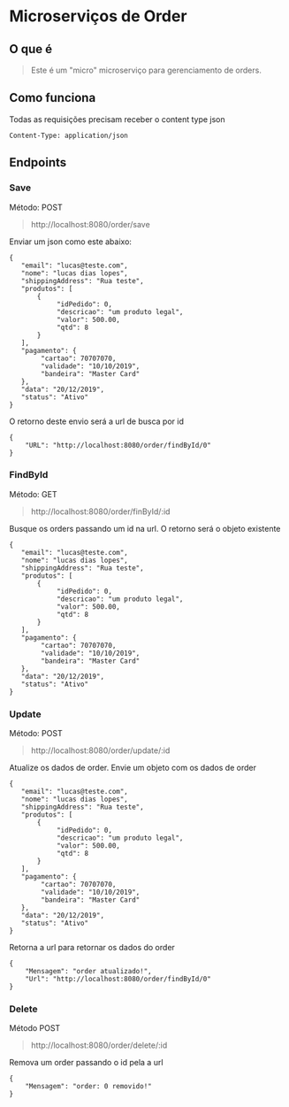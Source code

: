 # Microserviços de Order
O que é
--
> Este é um "micro" microserviço para gerenciamento de orders.

Como funciona
--
Todas as requisições precisam receber o content type json
```
Content-Type: application/json
```

## Endpoints

### Save
Método: POST
> http://localhost:8080/order/save

Enviar um json como este abaixo:
```
{
   "email": "lucas@teste.com",
   "nome": "lucas dias lopes",
   "shippingAddress": "Rua teste",
   "produtos": [
       {
            "idPedido": 0,
            "descricao": "um produto legal",
            "valor": 500.00,
            "qtd": 8
       }
   ],
   "pagamento": {
        "cartao": 70707070,
        "validade": "10/10/2019",
        "bandeira": "Master Card"
   },
   "data": "20/12/2019",
   "status": "Ativo"
}
```

O retorno deste envio será a url de busca por id
```
{
    "URL": "http://localhost:8080/order/findById/0"
}
```

### FindById
Método: GET
> http://localhost:8080/order/finById/:id

Busque os orders passando um id na url. O retorno será o objeto existente
```
{
   "email": "lucas@teste.com",
   "nome": "lucas dias lopes",
   "shippingAddress": "Rua teste",
   "produtos": [
       {
            "idPedido": 0,
            "descricao": "um produto legal",
            "valor": 500.00,
            "qtd": 8
       }
   ],
   "pagamento": {
        "cartao": 70707070,
        "validade": "10/10/2019",
        "bandeira": "Master Card"
   },
   "data": "20/12/2019",
   "status": "Ativo"
}
```

### Update
Método: POST
> http://localhost:8080/order/update/:id

Atualize os dados de order. Envie um objeto com os dados de order
```
{
   "email": "lucas@teste.com",
   "nome": "lucas dias lopes",
   "shippingAddress": "Rua teste",
   "produtos": [
       {
            "idPedido": 0,
            "descricao": "um produto legal",
            "valor": 500.00,
            "qtd": 8
       }
   ],
   "pagamento": {
        "cartao": 70707070,
        "validade": "10/10/2019",
        "bandeira": "Master Card"
   },
   "data": "20/12/2019",
   "status": "Ativo"
}
```

Retorna a url para retornar os dados do order
```
{
    "Mensagem": "order atualizado!",
    "Url": "http://localhost:8080/order/findById/0"
}
```

### Delete
Método POST
> http://localhost:8080/order/delete/:id

Remova um order passando o id pela a url
```
{
    "Mensagem": "order: 0 removido!"
}
```